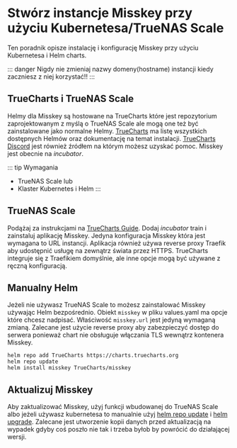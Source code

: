 # Stwórz instancje Misskey przy użyciu Kubernetesa/TrueNAS Scale

Ten poradnik opisze instalację i konfigurację Misskey przy użyciu Kubernetesa i Helm charts.

::: danger
Nigdy nie zmieniaj nazwy domeny(hostname) instancji kiedy zaczniesz z niej korzystać!!
:::

## TrueCharts i TrueNAS Scale

Helmy dla Misskey są hostowane na TrueCharts które jest repozytorium zaprojektowanym z myślą o TrueNAS Scale ale mogą one też być zainstalowane jako normalne Helmy. [TrueCharts](https://truecharts.org/charts/incubator/misskey/) ma listę wszystkich dostępnych Helmów oraz dokumentację na temat instalacji. [TrueCharts Discord](https://discord.gg/Ax9ZgzKx9t) jest również źródłem na którym możesz uzyskać pomoc. Misskey jest obecnie na *incubator*.

::: tip Wymagania

- TrueNAS Scale
lub
- Klaster Kubernetes i Helm
:::

## TrueNAS Scale

Podążaj za instrukcjami na [TrueCharts Guide](https://truecharts.org/manual/guides/Adding-TrueCharts/). Dodaj *incubator* train i zainstaluj aplikację Misskey. Jedyna konfiguracja Misskey która jest wymagana to URL instancji. Aplikacja również używa reverse proxy Traefik aby udostępnić usługę na zewnątrz świata przez HTTPS. TrueCharts integruje się z Traefikiem domyślnie, ale inne opcje mogą być używane z ręczną konfiguracją.

## Manualny Helm

Jeżeli nie używasz TrueNAS Scale to możesz zainstalować Misskey używając Helm bezpośrednio. Obiekt `misskey` w pliku values.yaml ma opcje które chcesz nadpisać. Właściwość `misskey.url` jest jedyną wymaganą zmianą. Zalecane jest użycie reverse proxy aby zabezpieczyć dostęp do serwera ponieważ chart nie obsługuje włączania TLS wewnątrz kontenera Misskey.

```
helm repo add TrueCharts https://charts.truecharts.org
helm repo update
helm install misskey TrueCharts/misskey
```

## Aktualizuj Misskey

Aby zaktualizować Misskey, użyj funkcji wbudowanej do TrueNAS Scale albo jeżeli używasz kubernetesa to manualnie użyj [helm repo update](https://helm.sh/docs/helm/helm_repo_update/) i [helm upgrade](https://helm.sh/docs/helm/helm_upgrade/). Zalecane jest utworzenie kopii danych przed aktualizacją na wypadek gdyby coś poszło nie tak i trzeba byłob by powrócić do działającej wersji.
